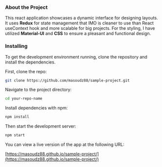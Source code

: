 
### About the Project

This react application showcases a dynamic interface for designing layouts.
It uses **Redux** for state management that IMO is cleaner to use than React useContext hook and more scalable for big projects.
For the styling, I have utilized **Material-UI** and **CSS** to ensure a pleasant and functional design.

### Installing

To get the development environment running, clone the repository and install the dependencies.

First, clone the repo:

```bash
git clone https://github.com/masoudz88/sample-project.git
```

Navigate to the project directory:
```bash
cd your-repo-name
```

Install dependencies with npm:
```bash
npm install
```

Then start the development server:
```bash
npm start
```

You can view a live version of the app at the following URL:

[https://masoudz88.github.io/sample-project/](https://masoudz88.github.io/sample-project/)